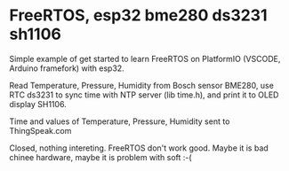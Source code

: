 # FreeRTOS, esp32 bme280 ds3231 sh1106
Simple example of get started to learn FreeRTOS on PlatformIO (VSCODE, Arduino framefork) with esp32.

Read Temperature, Pressure, Humidity from Bosch sensor BME280,
use RTC ds3231 to sync time with NTP server (lib time.h),
and print it to OLED display SH1106.

Time and values of Temperature, Pressure, Humidity sent to ThingSpeak.com <br>

Closed, nothing intereting. FreeRTOS don't work good. Maybe it is bad chinee hardware, maybe it is problem with soft :-( 

